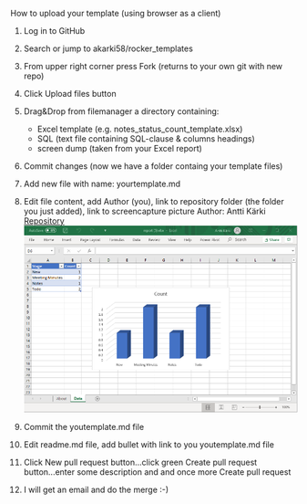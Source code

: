 How to upload your template (using browser as a client)

1. Log in to GitHub
2. Search or jump to akarki58/rocker_templates
3. From upper right corner press Fork (returns to your own git with new repo)
4. Click Upload files button
5. Drag&Drop from filemanager a directory containing:
    - Excel template (e.g. notes_status_count_template.xlsx)
    - SQL (text file containing SQL-clause & columns headings)
    - screen dump (taken from your Excel report)
6. Commit changes (now we have a folder containg your template files)
7. Add new file with name: yourtemplate.md
8. Edit file content, add Author (you), link to repository folder (the folder you just added), link to screencapture picture
    Author: Antti Kärki
    [Repository](https://github.com/akarki58/rocker_templates/tree/master/Notes_Status_Count_Demo)
    ![](https://github.com/akarki58/rocker_templates/blob/master/Notes_Status_Count_Demo/Notes_count_example.png)
9. Commit the youtemplate.md file
10. Edit readme.md file, add bullet with link to you youtemplate.md file
11. Click New pull request button...click green Create pull request button...enter some description and and once more Create pull request 

12. I will get an email and do the merge :-)
